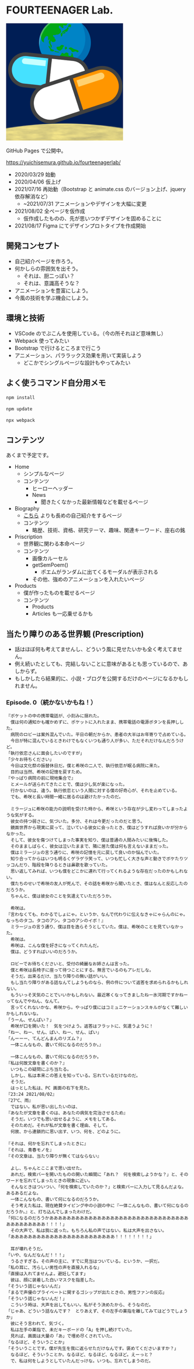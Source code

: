 # FOURTEENAGER Lab.

![favicon](./assets/14l-favicon.png)

GitHub Pages で公開中。

https://yuichisemura.github.io/fourteenagerlab/

- 2020/03/29 始動
- 2020/04/06 仮上げ
- 2021/07/16 再始動（Bootstrap と animate.css のバージョン上げ、jquery 依存解消など）
  - ~2021/07/31 アニメーションやデザインを大幅に変更
- 2021/08/02 全ページを仮作成
  - 仮作成したものの、先が思いつかずデザインを固めることに
- 2021/08/17 Figma にてデザインプロトタイプを作成開始

## 開発コンセプト

- 自己紹介ページを作ろう。
- 何かしらの雰囲気を出そう。
  - それは、厨二っぽい？
  - それは、意識高そうな？
- アニメーションを豊富にしよう。
- 今風の技術を学ぶ機会にしよう。

## 環境と技術

- VSCode のでぶこんを使用している。（今の所それほど意味無し）
- Webpack 使ってみたい
- Bootstrap で行けるところまで行こう
- アニメーション、パララックス効果を用いて実装しよう
  - どこかでシングルページな設計もやってみたい

## よく使うコマンド自分用メモ

`npm install`

`npm update`

`npx webpack`

## コンテンツ

あくまで予定です。

- Home
  - シンプルなページ
  - コンテンツ
    - ヒーローヘッダー
    - News
      - 聞きたくなかった最新情報などを載せるページ
- Biography
  - [こちら](https://yuichisemura.github.io/) よりも長めの自己紹介をするページ
  - コンテンツ
    - 略歴、技術、資格、研究テーマ、趣味、関連キーワード、座右の銘
- Priscription
  - 世界観に関わる本命ページ
  - コンテンツ
    - 画像カルーセル
    - getSemPoem()
      - ポエムがランダムに出てくるモーダルが表示される
    - その他、強めのアニメーションを入れたいページ
- Products
  - 僕が作ったものを載せるページ
  - コンテンツ
    - Products
    - Articles も一応乗せるかも

## 当たり障りのある世界観 (Prescription)

- 話はほぼ何も考えてませんし、どういう風に見せたいかも全く考えてません。
- 例え続いたとしても、完結しないことに意味があるとも思っているので、あしからず。
- もしかしたら結果的に、小説・ブログを公開するだけのページになるかもしれません。

### Episode. 0（続かないかもね！）

```
『ポケットの中の携帯電話が、小刻みに揺れた。
　僕は何の通知かも確かめずに、ポケットに入れたまま、携帯電話の電源ボタンを長押しした。
　病院のロビーは案外混んでいた。平日の朝だからか、患者の大半はお年寄りで占めている。
　今日が特に混んでいるときわけでもなくいつも通り人が多い、ただそれだけなんだろうけど。
「執行依恋さんに面会したいのですが」
「少々お待ちください」
　今日は文化祭の振替休日だ。僕と希咲の二人で、執行依恋が眠る病院に来た。
　目的は当然、希咲の記憶を戻すため。
『やっぱり病院の前に現地集合で』
　とメールが送られてきたことで、僕は少し気が楽になった。
　行かないのは、違う。執行依恋という人間に対する僕の好奇心が、それを止めている。
　でも、希咲と長い時間一緒に居るのは避けたかったのだ。

　ミラージュに希咲の能力の説明を受けた時から、希咲という存在が少し変わってしまったような気がする。
　彼女の持つ弱さに、気づいた。多分、それは今更だったのだと思う。
　鏡面世界から現実に戻って、泣いている彼女に会ったとき、僕はどうすれば良いかが分からなかった。
　そして、彼女を傷つけてしまった事実を知り、僕は普通の人間みたいに後悔した。
　そのまましばらく、彼女は泣いたままで、隣に居た僕は何も言えないままだった。
　僕はミラージュの言う通りに、希咲の記憶を元に戻して良いのか悩んでいた。
　知り合ってからはいつも明るくゲラゲラ笑って、いつも忙しく大きな声と動きでボケたりツッコんだり、階段を降りるときは鼻歌を歌っていた。
　思い返してみれば、いつも僕をどこかに連れて行ってくれるような存在だったのかもしれない。
　僕たちのせいで希咲の友人が死んで、その話を希咲から聞いたとき、僕はなんと反応したのだろうか。
　ちゃんと、僕は彼女のことを気遣えていただろうか。

　希咲は。
『言わなくても、わかるでしょにゃ。というか、なんで代わりに伝えなきゃにゃらんのにゃ。なっちのタコ。タコのアシ。タコのアシのイボ！』
　ミラージュの言う通り、僕は目を逸らそうとしていた。僕は、希咲のことを見ていなかった。
　希咲は。
　希咲は、こんな僕を好きになってくれたんだ。
　僕は、どうすればいいのだろうか。

　ロビーでお待ちくださいと、受付の綺麗なお姉さんは言った。
　僕と希咲は長椅子に座って待つことにする。無言でいるのもアレだしな。
　そうだ。出来るだけ、当たり障りの無い話がいい。
　もし当たり障りがある話なんてしようものなら、例の件について返答を求められるかもしれない。
　もういっそ天気のことでいいかもしれない。最近寒くなってきましたねー氷河期ですかねーってなんでやねん、なんて。
　言ってくれないかな、希咲から。やっぱり僕にはコミュニケーションスキルがなくて難しいかもしれないな。
「うーん、せんぱい？」
　希咲が口を開いた！　気をつけよう。返答はフラットに、気遣うように！
「ねー、ねー、せん、ぱい、ねー、せん、ぱい」
「んーーー、てんどんまんのリズム？」
　一体こんなもの、書いて何になるのだろうか。』

　一体こんなもの、書いて何になるのだろうか。
『私は何故文章を書くのか？』
　いつもこの疑問にぶち当たる。
　しかし、私は本来この答えを知っている。忘れているだけなのだ。
　そうだ。
　はっとした私は、PC 画面の右下を見た。
『23:24 2021/08/02』
『27℃、雨』
　ではない。私が思い出したいのは、
『あなたが文章を書くのは、あなたの病気を完治させるため』
　そうだ。いつでも思い出せるように、メモをしてある。
　そのためだ。それが私が文章を書く理由、そして。
　何故、から連鎖的に思い出す、いつ、何を、どのように。

『それは、何かを忘れてしまったときに』
『それは、青春モノを』
『その文章は、当たり障りが無くてはならない』

　よし、ちゃんとここまで思い出せた。
　あれだ。検索バーを開いたものの開いた瞬間に「あれ？　何を検索しようかな？」と、そのワードを忘れてしまったときの現象に近い。
　そんなときはついつい、「何を検索していたのか？」と検索バーに入力して見るんだよな。あるあるだよな。
　一体こんなもの、書いて何になるのだろうか。
　そう考えた私は、現在絶賛タイピング中の小説の中に『一体こんなもの、書いて何になるのだろうか。』と、打ち込んでしまったわけだ。
「何になるのだろうかあああああああああああああああああああああああああああああああああああああああああ！！！！」
　その大声で、私は我に返った。もちろん私の声ではない。私は大声を出さない。
「ああああああああああああああああああああああああ！！！！！！！！」

　耳が壊れそうだ。
「いや、なんだなんだ！！！」
　うるさすぎる。その声の主に、すでに見当はついている。というか、一択だ。
「私の耳に、汚らしい男性の声を直接入れるな」
「直接は入れてませんよ。避妊してます」
　彼は、顔に装着した白いマスクを指差した。
「そういう話じゃないんだ」
「まるで声優のプライベートに関するゴシップが出たときの、男性ファンの反応」
「そういう話じゃないんだ！」
　こういう時は、大声を出してもいい。私がそう決めたから、そうなのだ。
「じゃあ、どういう話なんです？　とりあえず、その左手の薬指を離してみてはどうでしょうか」
　彼にそう言われて、気づく。
　私は左手の薬指で、未だキーボードの「A」を押し続けていた。
　見れば、画面は大量の「あ」で埋め尽くされていた。
「なるほど、そういうことか」
「そういうことです。僕が先生を我に返らせただけなんです。褒めてくださいますか？」
　なるほど、そういうことか。なるほど、なるほど、なるほど。えーっと？
　で、私は何をしようとしていたんだっけな。いつも、忘れてしまうのだ。
```
